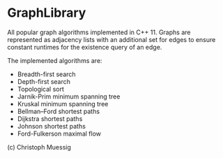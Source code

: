 # GraphLibrary

All popular graph algorithms implemented in C++ 11. Graphs are represented as adjacency lists with an additional set for edges to ensure constant runtimes for the existence query of an edge.

The implemented algorithms are:
* Breadth-first search
* Depth-first search
* Topological sort
* Jarnik-Prim minimum spanning tree
* Kruskal minimum spanning tree
* Bellman–Ford shortest paths
* Dijkstra shortest paths
* Johnson shortest paths
* Ford-Fulkerson maximal flow

(c) Christoph Muessig
